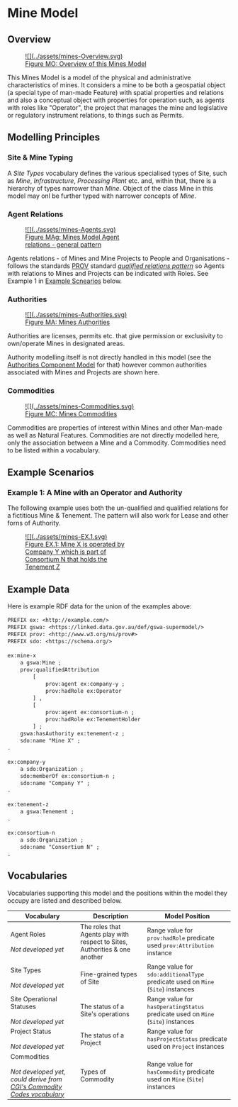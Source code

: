 # Mine Model

## Overview

<a href="../../assets/mines-Overview.svg">
<figure id="figure-bh" markdown style="width:100%">
  ![](../assets/mines-Overview.svg)
  <figcaption>Figure MO: Overview of this Mines Model</figcaption>
</figure>
</a>

This Mines Model is a model of the physical and administrative characteristics of mines. It considers a mine to be both a geospatial object (a special type of man-made Feature) with spatial properties and relations and also a conceptual object with properties for operation such, as agents with roles like "Operator", the project that manages the mine and legislative or regulatory instrument relations, to things such as Permits.

## Modelling Principles

### Site & Mine Typing

A _Site Types_ vocabulary defines the various specialised types of Site, such as _Mine_, _Infrastructure_, _Processing Plant_ etc. and, within that, there is a hierarchy of types narrower than _Mine_. Object of the class Mine in this model may onl be further typed with narrower concepts of _Mine_. 

### Agent Relations

<a href="../../assets/mines-Agents.svg">
<figure id="figure-bh" markdown style="width:50%">
  ![](../assets/mines-Agents.svg)
  <figcaption>Figure MAg: Mines Model Agent relations - general pattern</figcaption>
</figure>
</a>

Agents relations - of Mines and Mine Projects to People and Organisations - follows the standards [PROV](../background.md#prov) standard [_qualified relations pattern_](https://www.w3.org/TR/prov-o/#cross-reference-qualified-terms) so Agents with relations to Mines and Projects can be indicated with Roles. See Example 1 in [Example Scnearios](#example-scenarios) below.

### Authorities

<a href="../../assets/mines-Authorities.svg">
<figure id="figure-bh" markdown style="width:70%">
  ![](../assets/mines-Authorities.svg)
  <figcaption>Figure MA: Mines Authorities</figcaption>
</figure>
</a>

Authorities are licenses, permits etc. that give permission or exclusivity to own/operate Mines in designated areas.

Authority modelling itself is not directly handled in this model (see the [Authorities Component Model](../components/mining-authorities) for that) however common authorities associated with Mines and Projects are shown here.

### Commodities

<a href="../../assets/mines-Commodities.svg">
<figure id="figure-bh" markdown style="width:60%">
  ![](../assets/mines-Commodities.svg)
  <figcaption>Figure MC: Mines Commodities</figcaption>
</figure>
</a>

Commodities are properties of interest within Mines and other Man-made as well as Natural Features. Commodities are not directly modelled here, only the association between a Mine and a Commodity. Commodities need to be listed within a vocabulary.

## Example Scenarios

### Example 1: A Mine with an Operator and Authority 

The following example uses both the un-qualified and qualified relations for a fictitious Mine & Tenement. The pattern will also work for Lease and other forns of Authority.

<a href="../../assets/mines-EX.1.svg">
<figure id="figure-bh" markdown style="width:50%">
  ![](../assets/mines-EX.1.svg)
  <figcaption>Figure EX.1: Mine X is operated by Company Y which is part of Consortium N that holds the Tenement Z</figcaption>
</figure>
</a>

## Example Data

Here is example RDF data for the union of the examples above:

```
PREFIX ex: <http://example.com/>
PREFIX gswa: <https://linked.data.gov.au/def/gswa-supermodel/>
PREFIX prov: <http://www.w3.org/ns/prov#>
PREFIX sdo: <https://schema.org/>

ex:mine-x
    a gswa:Mine ;
    prov:qualifiedAttribution
        [
            prov:agent ex:company-y ;
            prov:hadRole ex:Operator
        ] ,
        [
            prov:agent ex:consortium-n ;
            prov:hadRole ex:TenementHolder
        ] ;
    gswa:hasAuthority ex:tenement-z ;
    sdo:name "Mine X" ;
.

ex:company-y
    a sdo:Organization ;
    sdo:memberOf ex:consortium-n ;
    sdo:name "Company Y" ;
.

ex:tenement-z
    a gswa:Tenement ;
.

ex:consortium-n
    a sdo:Organization ;
    sdo:name "Consortium N" ;
.
```

## Vocabularies

Vocabularies supporting this model and the positions within the model they occupy are listed and described below.

**Vocabulary** | **Description** | **Model Position**
--- | --- | ---
Agent Roles<br /><br />_Not developed yet_ | The roles that Agents play with respect to Sites, Authorities & one another | Range value for `prov:hadRole` predicate used `prov:Attribution` instance
Site Types<br /><br />_Not developed yet_ | Fine-grained types of Site | Range value for `sdo:additionalType` predicate used on `Mine` (`Site`) instances
Site Operational Statuses<br /><br />_Not developed yet_ | The status of a Site's operations | Range value for `hasOperatingStatus` predicate used on `Mine` (`Site`) instances
Project Status<br /><br />_Not developed yet_ | The status of a Project | Range value for `hasProjectStatus` predicate used on `Project` instances
Commodities<br /><br />_Not developed yet, could derive from [CGI's Commodity Codes vocabulary](http://resource.geosciml.org/classifier/cgi/commodity-code)_ | Types of Commodity | Range value for `hasCommodity` predicate used on `Mine` (`Site`) instances